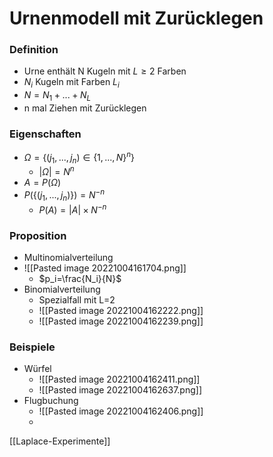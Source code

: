 # Urnenmodell mit Zurücklegen
### Definition
+ Urne enthält N Kugeln mit $L ≥ 2$ Farben
+ $N_i$ Kugeln mit Farben $L_i$
+ $N=N_1+...+N_L$
+ n mal Ziehen mit Zurücklegen

### Eigenschaften
+ $Ω=\{(j_1,...,j_n)∈\{1,...,N\}^n\}$
	+ $|Ω|=N^n$
+ $A=P(Ω)$
+ $P(\{(j_1,...,j_n)\})=N^{-n}$
	+ $P(A)=|A|×N^{-n}$

### Proposition
+ Multinomialverteilung
+ ![[Pasted image 20221004161704.png]]
	+ $p_i=\frac{N_i}{N}$
+ Binomialverteilung
	+ Spezialfall mit L=2
	+ ![[Pasted image 20221004162222.png]]
	+ ![[Pasted image 20221004162239.png]]

### Beispiele  
+ Würfel
	+ ![[Pasted image 20221004162411.png]]
	+ ![[Pasted image 20221004162637.png]]
+ Flugbuchung
	+ ![[Pasted image 20221004162406.png]]
	+ 

[[Laplace-Experimente]]
